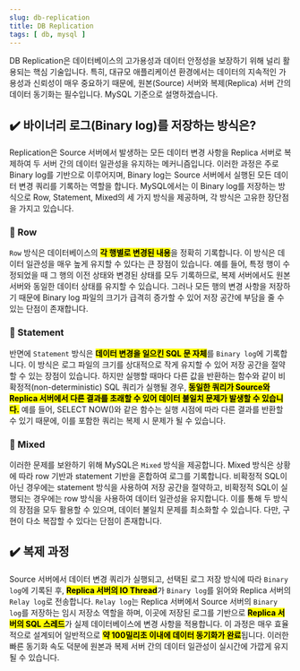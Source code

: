 ```yaml
---
slug: db-replication
title: DB Replication
tags: [ db, mysql ]
---
```


DB Replication은 데이터베이스의 고가용성과 데이터 안정성을 보장하기 위해 널리 활용되는 핵심 기술입니다. 특히, 대규모 애플리케이션 환경에서는 데이터의 지속적인 가용성과 신뢰성이 매우 중요하기 때문에, 원본(Source) 서버와 복제(Replica) 서버 간의 데이터 동기화는 필수입니다. MySQL 기준으로 설명하겠습니다.

## ✔️ 바이너리 로그(Binary log)를 저장하는 방식은?
Replication은 Source 서버에서 발생하는 모든 데이터 변경 사항을 Replica 서버로 복제하여 두 서버 간의 데이터 일관성을 유지하는 메커니즘입니다. 이러한 과정은 주로 Binary log를 기반으로 이루어지며, Binary log는 Source 서버에서 실행된 모든 데이터 변경 쿼리를 기록하는 역할을 합니다. MySQL에서는 이 Binary log를 저장하는 방식으로 Row, Statement, Mixed의 세 가지 방식을 제공하며, 각 방식은 고유한 장단점을 가지고 있습니다.

### 📌 Row
`Row` 방식은 데이터베이스의 <mark>**각 행별로 변경된 내용**</mark>을 정확히 기록합니다. 이 방식은 데이터 일관성을 매우 높게 유지할 수 있다는 큰 장점이 있습니다. 예를 들어, 특정 행이 수정되었을 때 그 행의 이전 상태와 변경된 상태를 모두 기록하므로, 복제 서버에서도 원본 서버와 동일한 데이터 상태를 유지할 수 있습니다. 그러나 모든 행의 변경 사항을 저장하기 때문에 Binary log 파일의 크기가 급격히 증가할 수 있어 저장 공간에 부담을 줄 수 있는 단점이 존재합니다.

### 📌 Statement
반면에 `Statement` 방식은 <mark>**데이터 변경을 일으킨 SQL 문 자체**</mark>를 `Binary log`에 기록합니다. 이 방식은 로그 파일의 크기를 상대적으로 작게 유지할 수 있어 저장 공간을 절약할 수 있는 장점이 있습니다. 하지만 실행할 때마다 다른 값을 반환하는 함수와 같이 비확정적(non-deterministic) SQL 쿼리가 실행될 경우, <mark>**동일한 쿼리가 Source와 Replica 서버에서 다른 결과를 초래할 수 있어 데이터 불일치 문제가 발생할 수 있습니다.**</mark> 예를 들어, SELECT NOW()와 같은 함수는 실행 시점에 따라 다른 결과를 반환할 수 있기 때문에, 이를 포함한 쿼리는 복제 시 문제가 될 수 있습니다.

### 📌 Mixed
이러한 문제를 보완하기 위해 MySQL은 `Mixed` 방식을 제공합니다. Mixed 방식은 상황에 따라 row 기반과 statement 기반을 혼합하여 로그를 기록합니다. 비확정적 SQL이 아닌 경우에는 statement 방식을 사용하여 저장 공간을 절약하고, 비확정적 SQL이 실행되는 경우에는 row 방식을 사용하여 데이터 일관성을 유지합니다. 이를 통해 두 방식의 장점을 모두 활용할 수 있으며, 데이터 불일치 문제를 최소화할 수 있습니다. 다만, 구현이 다소 복잡할 수 있다는 단점이 존재합니다.

## ✔️ 복제 과정
Source 서버에서 데이터 변경 쿼리가 실행되고, 선택된 로그 저장 방식에 따라 `Binary log`에 기록된 후, <mark>**Replica 서버의 IO Thread**</mark>가 `Binary log`를 읽어와 Replica 서버의 `Relay log`로 전송합니다. `Relay log`는 Replica 서버에서 Source 서버의 `Binary log`를 저장하는 임시 저장소 역할을 하며, 이곳에 저장된 로그를 기반으로 <mark>**Replica 서버의 SQL 스레드**</mark>가 실제 데이터베이스에 변경 사항을 적용합니다. 이 과정은 매우 효율적으로 설계되어 일반적으로 <mark>**약 100밀리초 이내에 데이터 동기화가 완료**</mark>됩니다. 이러한 빠른 동기화 속도 덕분에 원본과 복제 서버 간의 데이터 일관성이 실시간에 가깝게 유지될 수 있습니다.